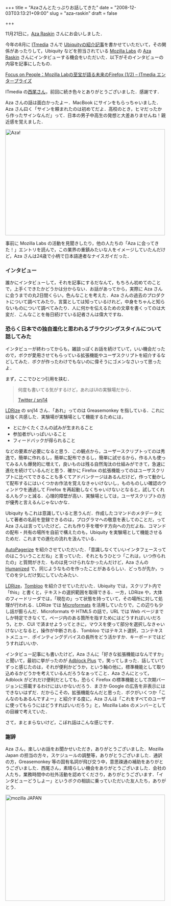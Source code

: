 +++
title = "Azaさんとたっぷりお話してきた"
date = "2008-12-03T03:13:21+09:00"
slug = "aza-raskin"
draft = false

+++

<p>11月21日に，<a href="http://www.azarask.in/blog/">Aza Raskin</a> さんにお会いしました．</p>
<p>今年の8月に <a href="http://www.itmedia.co.jp/">ITmedia</a> さんで <a href="http://www.itmedia.co.jp/enterprise/articles/0808/31/news003.html">Ubiquityの紹介記事</a>を書かせていただいて，その関係があったりして，Ubiquity などを担当されている <a target="_blank" href="http://labs.mozilla.com/">Mozilla Labs</a> の <a href="http://www.azarask.in/blog/">Aza Raskin</a> さんにインタビューする機会をいただいた．以下がそのインタビューの内容を記事にしたもの．</p>
<p><a href="http://www.itmedia.co.jp/enterprise/articles/0812/02/news011.html">Focus on People：Mozilla Labの至宝が語る未来のFirefox (1/2) &#8211; ITmedia エンタープライズ</a></p>
<p>ITmedia の<a href="http://blogs.itmedia.co.jp/geek/">西尾さん</a>，前回に続き色々とありがとうございました．感謝です．</p>
<p>Aza さんの話は面白かったよー．MacBook にサインをもらっちゃいました．Aza さん曰く「サインを頼まれたのは初めてだよ．高校のとき，ヒマだったから作ったサインなんだ」って．日本の男子中高生の発想と大差ありませんね！親近感を覚えました．</p>
<p><a href="http://www.flickr.com/photos/june29/3048861765/" title="Aza! by june29, on Flickr"><img src="http://farm4.static.flickr.com/3162/3048861765_178e0ef41e.jpg" width="500" height="333" alt="Aza!" /></a></p>
<p>事前に Mozilla Labs の活動を見聞きしたり，他の人たちの「Aza に会ってきた！」エントリを読んで，この業界の重鎮みたいな人をイメージしていたんだけど，Aza さんは24歳で小柄で日本語達者なナイスガイだった．</p>
<h3>インタビュー</h3>
<p>誰かにインタビューして，それを記事にするだなんて，もちろん初めてのことで，上手くできたかどうかは分からない．お話があってから，実際に Aza さんに会うまでの丸2日間くらい，色んなことを考えた．Aza さんの過去のプロダクトについて調べてみたり，言葉としては知っているけれど，中身をちゃんと知らないものについて調べてみたり．人に何かを伝えるための文章を書くってのは大変だ．こんなことを毎日続けている記者さんは偉大ですね．</p>
<h3>恐らく日本での独自進化と思われるブラウジングスタイルについて話してみた</h3>
<p>インタビューが終わってからも，雑談っぽくお話を続けていて，いい機会だったので，ボクが愛用させてもらっている拡張機能やユーザスクリプトを紹介するなどしてみた．ボクが作ったわけでもないのに偉そうにゴメンなさいって思ったよ．</p>
<p>まず，ここでひとつ引用を挟む．</p>
<blockquote><p>
何度も書いてる気がするけど，あれはUIの実験場だから．</p>
<p><a class="quote" href="http://twitter.com/snj14/statuses/854715883" title="Twitter / snj14">Twitter / snj14</a>
</p></blockquote>
<p><a href="http://userscripts.org/scripts/show/11562">LDRize</a> の snj14 さん．「あれ」ってのは Greasemonkey を指している．これには強く共感した．実験場が実験場として機能するためには，</p>
<ul>
<li>とにかくたくさんの試みが生まれること</li>
<li>参加者がいっぱいいること</li>
<li>フィードバックが得られること</li>
</ul>
<p>などの要素が必要になると思う．この観点から，ユーザースクリプトってのは秀逸で，簡単に作れるし，簡単に配布できるし，簡単に試せるから，作る人も使ってみる人も爆発的に増えて，良いものは残る自然淘汰の仕組みができて，急速に進化を続けているんだと思う．確かに Firefox の拡張機能ってのはユーザスクリプトに比べてできることも多くてアドバンテージはあるんだけど，作って動かして配布するにはいくつかお作法を覚えなきゃいけないし，ものものしい確認のウィンドウを通過して Firefox を再起動しなくちゃいけないとなると，試してくれる人もグッと減る．心理的障壁が高い．実験場としては，ユーザスクリプトの方が優秀と言えるんじゃないかな．</p>
<p>Ubiquity もこれは意識していると思うんだ．作成したコマンドのメタデータとして著者の名前を登録できるのは，プログラマへの敬意を表してのことだ，って Aza さんは言っていたけど，これも作り手を増やす方向への力だよね．コマンドの配布・共有の場所を自前で構えたのも，Ubiquity を実験場として機能させるためだ．これまでの進化の流れを汲んでいる．</p>
<p><a href="http://userscripts.org/scripts/show/8551">AutoPagerize</a> を紹介させていただいた．「意識しなくていいインタフェースってのはこういうことだね」と言っていた．それともうひとつ「これは，いつ作られたの」と質問がきた．ものは見つけられなかったんだけど，Aza さんの <a href="http://humanized.com/">Humanized</a> で，同じようなものを作ったことがあるらしい．どっちが先か，ってのを少しだけ気にしていたみたい．</p>
<p><a href="http://userscripts.org/scripts/show/11562">LDRize</a>，<a href="http://github.com/to/tombloo/wikis">Tombloo</a> を紹介させていただいた．Ubiquity では，スクリプト内で「this」と書くと，テキストの選択範囲を取得できる．一方，LDRize や，大体のフィードリーダでは，「現在の」って状態を持っていて，その場所に対して処理が行われる．LDRize では <a href="http://microformats.org/">Microformats</a> を活用していたりで，この辺りも少し話が膨らんだ．Microformats や HTML5 の話で，URL では Web ページまでしか特定できなくて，ページ内のある箇所を指すためにはどうすればいいだろう，とか．CUI で済ませようってときに，マウスを使って部分を選択しなきゃいけないとなると，操作が中断される．Tombloo ではテキスト選択，コンテキストメニュー．ポインティングデバイスの長所をどう活かすか．キーボードではどうすればいいか．</p>
<p>インタビュー記事にも書いたけど，Aza さんに「好きな拡張機能はなんですか」と聞いて，最初に挙がったのが <a href="https://addons.mozilla.org/ja/firefox/addon/1865">Adblock Plus</a> で，笑ってしまった．話していてずっと感じたのは，それが便利かどうか，という軸の他に，標準機能として取り込めるかどうかを考えているんだろうなぁってこと．Aza さんにとって，Adblock がどれだけ便利だとしても，恐らく Firefox の標準機能として次期バージョンに搭載するわけにはいかないだろう．まさか Google の広告を非表示にはできないはずだ．だからこその，拡張機能なんだと思った．ボクがいくつか「こんなのもあるんですよー」と紹介する度に，Aza さんは「これをすべてのユーザに使ってもらうにはどうすればいいだろう」と，Mozilla Labs のメンバーとしての目線で考えていた．</p>
<p>さて，まとまらないけど，こぼれ話はこんな感じです．</p>
<h3>謝辞</h3>
<p>Aza さん，楽しいお話をお聞かせいただき，ありがとうございました．Mozilla Japan の担当の方々，スケジュールの調整等，ありがとうございました．通訳の方，Greasemonkey 等の固有名詞が飛び交う中，意思疎通の補助をありがとうございました．西尾さん，素晴らしい機会をありがとうございました．会社の人たち，業務時間中の社外活動を認めてくださり，ありがとうございます．「インタビューどうしよー」というボクの相談に乗っていただいた友人たち，ありがとう．</p>
<p><a href="http://www.flickr.com/photos/june29/3048859393/" title="mozilla JAPAN by june29, on Flickr"><img src="http://farm4.static.flickr.com/3009/3048859393_ac02f0251f.jpg" width="500" height="333" alt="mozilla JAPAN" /></a></p>
